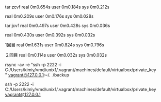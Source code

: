tar zcvf
real    0m0.654s
user    0m0.184s
sys     0m0.212s

real    0m0.209s
user    0m0.176s
sys     0m0.028s

tar jcvf
real    0m0.497s
user    0m0.428s
sys     0m0.036s

real    0m0.430s
user    0m0.392s
sys     0m0.032s

1回目
real    0m1.631s
user    0m0.824s
sys     0m0.796s

２回目
real    0m0.114s
user    0m0.032s
sys     0m0.032s

rsync -av -e "ssh -p 2222 -i C:/Users/kimiy/vmd/unix1/.vagrant/machines/default/virtualbox/private_key" vagrant@127.0.0.1:~/. ./backup

ssh -p 2222 -i C:/Users/kimiy/vmd/unix1/.vagrant/machines/default/virtualbox/private_key vagrant@127.0.0.1